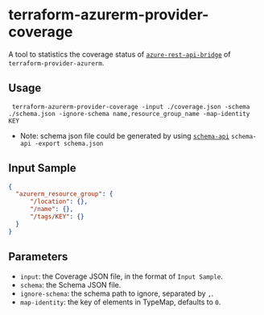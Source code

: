 # terraform-azurerm-provider-coverage

A tool to statistics the coverage status of [`azure-rest-api-bridge`](https://github.com/magodo/azure-rest-api-bridge) of `terraform-provider-azurerm`.

## Usage

```shell
 terraform-azurerm-provider-coverage -input ./coverage.json -schema ./schema.json -ignore-schema name,resource_group_name -map-identity KEY
```

- Note: schema json file could be generated by using [`schema-api`](https://github.com/hashicorp/terraform-provider-azurerm/tree/main/internal/tools/schema-api) `schema-api -export schema.json`

## Input Sample
```json
{
  "azurerm_resource_group": {
      "/location": {},
      "/name": {},
      "/tags/KEY": {}
  }
}
```

## Parameters

- `input`: the Coverage JSON file, in the format of `Input Sample`.
- `schema`: the Schema JSON file.
- `ignore-schema`: the schema path to ignore, separated by `,`.
- `map-identity`: the key of elements in TypeMap, defaults to `0`.